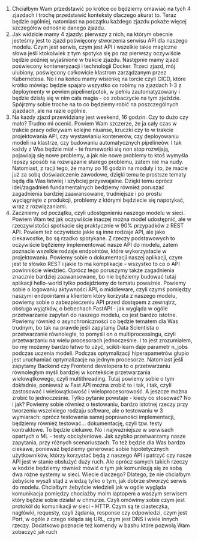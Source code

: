 1. Chciałbym Wam przedstawić po krótce co będziemy omawiać na tych 4 zjazdach i trochę przedstawić konteksty dlaczego akurat to. Teraz będzie ogólniej, natomiast na początku każdego zjazdu pokaże więcej szczegółow odnośnie danego zjazdu.
2. Jak widzicie mamy 4 zjazdy: pierwszy z nich, na którym obecnie jesteśmy jest to zjazd poświęcony stworzenia serwisu API dla naszego modelu. Czym jest serwis, czym jest API i wszelkie takie magiczne słowa jeśli ktokolwiek z tym spotyka się po raz pierwszy oczywiście będzie później wyjaśnione w trakcie zjazdu. Następnie mamy zjazd poświecony konteneryzacji i technologii Docker. Trzeci zjazd, mój ulubiony, poświęcony całkowicie klastrom zarządzanym przez Kubernetesa. No i na końcu mamy wisienkę na torcie czyli CICD, które krótko mówiąc będzie spajało wszystko co robimy na zjazdach 1-3 z deploymenty w pewien pipeline/potok, w pełniu zautomatyzowany i będzie działą się w nim cała magia - co zobaczycie na tym zjeździe. Spójrzmy sobie troche na to co będziemy robić na poszczególnych zjazdach, ale na razie ogólnie.
3. Na każdy zjazd przewidziany jest weekend, 16 godzin. Czy to dużo czy mało? Trudno mi ocenić. Powiem Wam szczerze, że ja cały czas w trakcie pracy odkrywam kolejne niuanse, kruczki czy to w trakcie projektowania API, czy wystawianiu kontenerów, czy deployowaniu modeli na klastrze, czy budowaniu automatycznych pipelineów. I tak każdy z Was będzie miał - te frameworki się non stop rozwijają, pojawiają się nowe problemy, a jak nie nowe problemy to ktoś wymyśla lepszy sposób na rozwiązanie starego problemu, zatem nie ma nudy. Natomiast, z racji tego, że mamy po 16 godzin na moduły i to, że macie już za sobą doświadczenie zawodowe, dzięki temu te prostsze tematy będą dla Was łatwiej i szybciej przyswajalne. Dzięki temu oprócz idei/zagadnień fundamentalnych bedziemy również poruszać zagadnienia bardziej zaawansowane, trudniejsze i po prostu wyciągnięte z produkcji, problemy z którymi będziecie się napotykać, wraz z rozwiązaniami. 
4. Zaczniemy od początku, czyli udostępnieniu naszego modelu w sieci. Powiem Wam też jak oczywiście inaczej można model udostępnić, ale w rzeczywistości spotkacie się praktycznie w 90% przypadków z REST API. Powiem też oczywiście jakie są inne rodzaje API, ale jako ciekawostke, bo są rzadko spotykane. Z rzeczy podstawowych to oczywiście bęðziemy implementować nasze API do modelu, zatem poznacie wszelkie rodzaje endpointów, które wykorzystacie w projektowaniu. Powiemy sobie o dokumentacji naszej aplikacji, czym jest te słówko REST i jakie to ma komplikacje - wszystko to co o API powinniście wiedzieć. Oprócz tego poruszymy także zagadnienia znacznie bardziej zaawansowane, bo nie bęðziemy budować tutaj aplikacji hello-world tylko podejdziemy do tematu poważnie. Powiemy sobie o logowaniu aktywności API, o middleware, czyli czymś pomiędzy naszymi endpointami a klientem który korzysta z naszego modelu, powiemy sobie o zabezpieczeniu API przed dostępem z zewnątrz, obsługa wyjątków, o bebechach FastAPI - jak wygląda w ogóle przetwarzanie zapytań do naszego modelu, co jest bardzo istotne. Powiemy również o asynchroniczności co będzie tematem dla Was trudnym, bo tak na prawde jeśli zapytamy Data Scientista o przetwarzanie równoległe, to pomyśli on o multiprocessingu, czyli przetwarzaniu na wielu procesorach jednocześnie. I to jest zrozumiałem, bo my możemy bardzo łatwo to użyć, scikit-learn daje parametr n_jobs podczas uczenia modeli. Podczas optymalizacji hiperapametrów głupio jest uruchamiać optymalizacje na jednym procesorze. Natomiast jeśli zapytamy Backend czy Frontend developera to o przetwarzaniu równoległym myśli bardziej w kontekście przetwarzania wielowątkowego, czyli multithreading. Tutaj powiemy sobie o tym dokładnie, ponieważ w Fast API można zrobić to i tak, i tak, czyli zastosować i wielowątkowość i wieloprocesorowość. A jeszcze można zrobić to jednocześnie. Tylko pytanie powstaje - kiedy co stosować? No i jak? Powiemy sobie również o testowaniu, bardzo istotnej rzeczy przy tworzeniu wszelkiego rodzaju software, ale o testowaniu w 3 wymiarach: oprócz testowania samej poprawności implementacji, będziemy również testować... dokumentację, czyli tzw. testy kontraktowe. To będzie ciekawe. No i najważniejsze w serwisach opartych o ML - testy obciążeniowe. Jak szybko przetwarzamy nasze zapytania, przy różnych scenariuszach. To też będzie dla Was bardzo ciekawe, ponieważ będziemy generować sobie hipotetycznych użytkowników, którzy korzystać będą z naszego API i patrzyć czy nasze API jest w stanie obsłużyć duży ruch. Ale oprócz samych takich rzeczy w kodzie będziemy również mówić o tym jak komunikują się ze sobą dwa różne systemy w sieci. Wiecie dlaczego? Dlatego, że nie chciałbym żebyście wyszli stąd z wiedzą tylko o tym, jak dobrze stworzyć serwis do modelu. Chciałbym żebyście wiedzieli jak w ogóle wygląda komunikacja pomiędzy chociażby moim laptopem a waszym serwisem który bęðzie sobie działał w chmurze. Czyli omówimy sobie czym jest protokół do komunikacji w sieci - HTTP. Czym są te ciasteczka, nagłówki, requesty, czyli żądania, response czy odpowiedzi, czym jest Port, w ogóle z czego skłąda się URL, czym jest DNS i wiele innych rzeczy. Dodatkowo poznacie też komendy w bashu które pozwolą Wam zobaczyć jak ruch 
